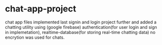 # chat-app-project
chat app files
implemented last signin and login project further and added a chatting utility using (google firebase) authentication(for user login and sign in implemetation), realtime-database(for storing real-time chatting data) no encrytion was used for chats.  
